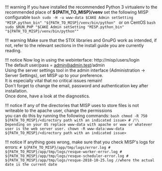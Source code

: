 !!! warning
    If you have installed the recommended Python 3 virtualenv to the recommended place of **${PATH_TO_MISP}/venv** set the following MISP configurable
    ```bash
    sudo -H -u www-data $CAKE Admin setSetting "MISP.python_bin" "${PATH_TO_MISP}/venv/bin/python"
    ```
    or on CentOS
    ```bash
    sudo $RUN_PHP "$CAKE Admin setSetting "MISP.python_bin" "${PATH_TO_MISP}/venv/bin/python""
    ```

!!! warning
    Make sure that the STIX libraries and GnuPG work as intended, if not, refer to the relevant sections in the install guide you are currently reading.

!!! notice
    Now log in using the webinterface: http://misp/users/login<br />
    The default user/pass = admin@admin.test/admin<br />
    Using the server settings tool in the admin interface (Administration -> Server Settings), set MISP up to your preference.<br />
    It is especially vital that no critical issues remain!<br />
    Don't forget to change the email, password and authentication key after installation.<br />
    Once done, have a look at the diagnostics.

!!! notice
    If any of the directories that MISP uses to store files is not writeable to the apache user, change the permissions<br />
    you can do this by running the following commands:
    ```bash
    chmod -R 750 ${PATH_TO_MISP}/<directory path with an indicated issue>
    # /!\ Depending on your OS replace www-data with apache or www or whatever user is the web server user.
    chown -R www-data:www-data ${PATH_TO_MISP}/<directory path with an indicated issue>
    ```

!!! notice
    If anything goes wrong, make sure that you check MISP's logs for errors:
    ```
    # ${PATH_TO_MISP}/app/tmp/logs/error.log
    # ${PATH_TO_MISP}/app/tmp/logs/resque-worker-error.log
    # ${PATH_TO_MISP}/app/tmp/logs/resque-scheduler-error.log
    # ${PATH_TO_MISP}/app/tmp/logs/resque-2018-10-25.log //where the actual date is the current date
    ```
